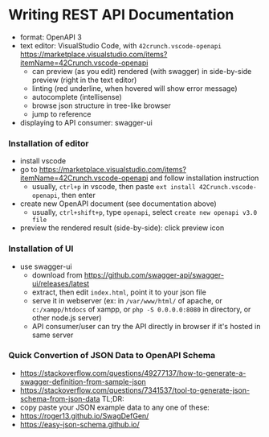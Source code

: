 # Writing REST API Documentation
- format: OpenAPI 3
- text editor: VisualStudio Code, with `42crunch.vscode-openapi` https://marketplace.visualstudio.com/items?itemName=42Crunch.vscode-openapi
  - can preview (as you edit) rendered (with swagger) in side-by-side preview (right in the text editor)
  - linting (red underline, when hovered will show error message)
  - autocomplete (intellisense)
  - browse json structure in tree-like browser
  - jump to reference
- displaying to API consumer: swagger-ui

### Installation of editor
- install vscode
- go to https://marketplace.visualstudio.com/items?itemName=42Crunch.vscode-openapi and follow installation instruction
  - usually, `ctrl+p` in vscode, then paste `ext install 42Crunch.vscode-openapi`, then enter
- create new OpenAPI document (see documentation above)
  - usually, `ctrl+shift+p`, type `openapi`, select `create new openapi v3.0 file`
- preview the rendered result (side-by-side): click preview icon

### Installation of UI
- use swagger-ui
  - download from https://github.com/swagger-api/swagger-ui/releases/latest
  - extract, then edit `index.html`, point it to your json file
  - serve it in webserver (ex: in `/var/www/html/` of apache, or `c:/xampp/htdocs` of xampp, or `php -S 0.0.0.0:8080` in directory, or other node.js server)
  - API consumer/user can try the API directly in browser if it's hosted in same server

### Quick Convertion of JSON Data to OpenAPI Schema
- https://stackoverflow.com/questions/49277137/how-to-generate-a-swagger-definition-from-sample-json
- https://stackoverflow.com/questions/7341537/tool-to-generate-json-schema-from-json-data
TL;DR:
- copy paste your JSON example data to any one of these:
- https://roger13.github.io/SwagDefGen/
- https://easy-json-schema.github.io/
